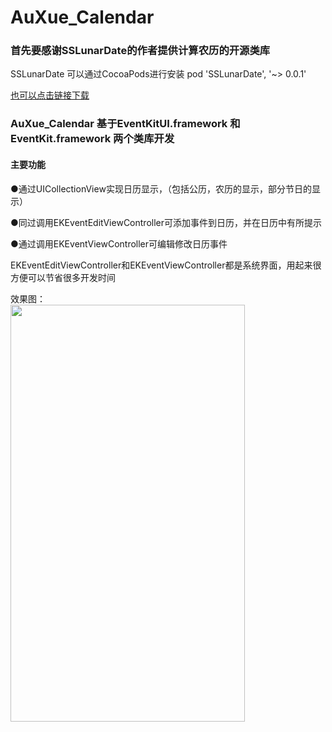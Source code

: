 # AuXue_Calendar
<html lang="en">
<head>
	<meta charset="UTF-8">
	<title></title>
</head>
<body>
	<h3>首先要感谢SSLunarDate的作者提供计算农历的开源类库</h3>
	<p>SSLunarDate 可以通过CocoaPods进行安装  pod 'SSLunarDate', '~> 0.0.1'</p>
	<a href="https://github.com/kzjeef/SSLunarDate.git">也可以点击链接下载</a>
	<h3>AuXue_Calendar 基于EventKitUI.framework 和 EventKit.framework 两个类库开发</h3>
	<h4>主要功能</h4>
		<p>●通过UICollectionView实现日历显示，（包括公历，农历的显示，部分节日的显示）</p>
		<p>●同过调用EKEventEditViewController可添加事件到日历，并在日历中有所提示</p>
		<p>●通过调用EKEventViewController可编辑修改日历事件</p>
	<p>EKEventEditViewController和EKEventViewController都是系统界面，用起来很方便可以节省很多开发时间</p>
	<p>效果图：<br/>
	<img src="https://yqall02.baidupcs.com/file/fb247540529931b58cedeba94f2d47b8?bkt=p3-1400fb247540529931b58cedeba94f2d47b8121f431d0000000eb2bc&fid=4012414285-250528-567044646855509&time=1467339872&sign=FDTAXGERLBH-DCb740ccc5511e5e8fedcff06b081203-nb2ReQZeqQWWaT3XMv2PocVCIKc%3D&to=yqhb&fm=Yan,B,U,t&sta_dx=1&sta_cs=0&sta_ft=gif&sta_ct=0&fm2=Yangquan,B,U,t&newver=1&newfm=1&secfm=1&flow_ver=3&pkey=1400fb247540529931b58cedeba94f2d47b8121f431d0000000eb2bc&sl=77135946&expires=8h&rt=sh&r=276678467&mlogid=4231152673585702671&vuk=4012414285&vbdid=3599290145&fin=calendar.gif&fn=calendar.gif&slt=pm&uta=0&rtype=1&iv=0&isw=0&dp-logid=4231152673585702671&dp-callid=0.1.1" width="375" height="667">
	</p>
	
</body>
</html>

